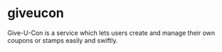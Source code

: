 # giveucon
Give-U-Con is a service which lets users create and manage their own coupons or stamps easily and swiftly.
